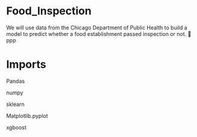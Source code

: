 # Food_Inspection

We will use data from the Chicago Department of Public Health to build a model to predict whether a food establishment passed inspection or not. 🥘ppp
# Imports

Pandas

numpy

sklearn

Matplotlib.pyplot

xgboost
